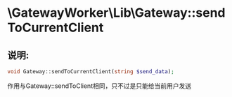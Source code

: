 # \GatewayWorker\Lib\Gateway::sendToCurrentClient

## 说明:
```php
void Gateway::sendToCurrentClient(string $send_data);
```

作用与Gateway::sendToClient相同，只不过是只能给当前用户发送

